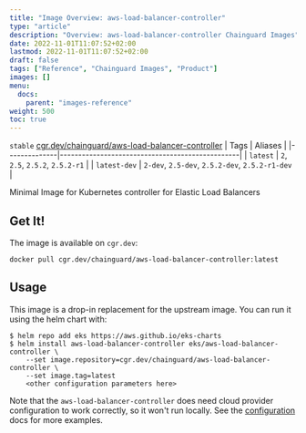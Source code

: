 ```yaml
---
title: "Image Overview: aws-load-balancer-controller"
type: "article"
description: "Overview: aws-load-balancer-controller Chainguard Images"
date: 2022-11-01T11:07:52+02:00
lastmod: 2022-11-01T11:07:52+02:00
draft: false
tags: ["Reference", "Chainguard Images", "Product"]
images: []
menu:
  docs:
    parent: "images-reference"
weight: 500
toc: true
---
```


`stable` [cgr.dev/chainguard/aws-load-balancer-controller](https://github.com/chainguard-images/images/tree/main/images/aws-load-balancer-controller)
| Tags         | Aliases                                         |
|--------------|-------------------------------------------------|
| `latest`     | `2`, `2.5`, `2.5.2`, `2.5.2-r1`                 |
| `latest-dev` | `2-dev`, `2.5-dev`, `2.5.2-dev`, `2.5.2-r1-dev` |



Minimal Image for Kubernetes controller for Elastic Load Balancers

## Get It!

The image is available on `cgr.dev`:

```
docker pull cgr.dev/chainguard/aws-load-balancer-controller:latest
```

## Usage

This image is a drop-in replacement for the upstream image.
You can run it using the helm chart with:

```shell
$ helm repo add eks https://aws.github.io/eks-charts
$ helm install aws-load-balancer-controller eks/aws-load-balancer-controller \
    --set image.repository=cgr.dev/chainguard/aws-load-balancer-controller \
    --set image.tag=latest
    <other configuration parameters here>
```

Note that the `aws-load-balancer-controller` does need cloud provider configuration to work correctly, so it won't run locally.
See the [configuration](https://github.com/aws/eks-charts/tree/master/stable/aws-load-balancer-controller) docs for more examples.

